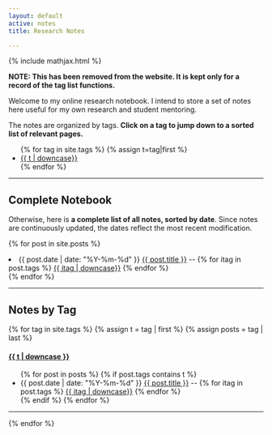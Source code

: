 ```yaml
---
layout: default
active: notes
title: Research Notes

---
```

{% include mathjax.html %}

**NOTE: This has been removed from the website. It is kept only for a record of the tag list functions.**

Welcome to my online research notebook. I intend to store a set of notes here useful for my own research and student mentoring.

The notes are organized by tags. **Click on a tag to jump down to a sorted list of relevant pages.**

<ul class="tags">
{% for tag in site.tags %}
  {% assign t=tag|first %}
  <li><a href="/notes.html#{{t | downcase | replace:" ","-"}}">{{ t | downcase}}</a></li>
{% endfor %}
</ul>

---

## Complete Notebook
Otherwise, here is **a complete list of all notes, sorted by date**. Since notes are continuously updated, the dates reflect the most recent modification.

{% for post in site.posts %}
  <li>
    <span class="date">{{ post.date | date: "%Y-%m-%d"  }}</span>
    <a href="{{ post.url }}">{{ post.title }}</a> -- {% for itag in post.tags %} <a class="tagvec" href="/notes.html#{{itag | downcase | replace:" ","-"}}">{{ itag | downcase}}</a> {% endfor %}
  </li>
{% endfor %}

<p></p>

---

## Notes by Tag

{% for tag in site.tags %}
  {% assign t = tag | first %}
  {% assign posts = tag | last %}

<h4><a name="{{t | downcase | replace:" ","-" }}"></a><a class="internal" href="/notes.html#{{t | downcase | replace:" ","-" }}">{{ t | downcase }}</a></h4>

<ul>
{% for post in posts %}
  {% if post.tags contains t %}
  <li>
    <span class="date">{{ post.date | date: "%Y-%m-%d"  }}</span>
    <a href="{{ post.url }}">{{ post.title }}</a> -- {% for itag in post.tags %} <a class="tagvec" href="/notes.html#{{itag | downcase | replace:" ","-"}}">{{ itag | downcase}}</a> {% endfor %}
  </li>
  {% endif %}
{% endfor %}
</ul>


---

{% endfor %}
